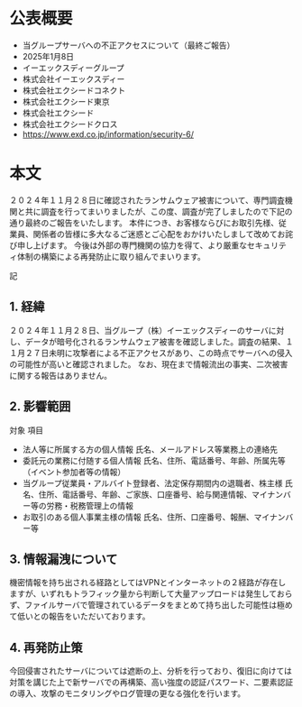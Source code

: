 # 公表概要
- 当グループサーバへの不正アクセスについて（最終ご報告）
- 2025年1月8日
- イーエックスディーグループ
- 株式会社イーエックスディー
- 株式会社エクシードコネクト
- 株式会社エクシード東京
- 株式会社エクシード
- 株式会社エクシードクロス
- https://www.exd.co.jp/information/security-6/

# 本文
２０２４年１１月２８日に確認されたランサムウェア被害について、専門調査機関と共に調査を行ってまいりましたが、この度、調査が完了しましたので下記の通り最終のご報告をいたします。
本件につき、お客様ならびにお取引先様、従業員、関係者の皆様に多大なるご迷惑とご心配をおかけいたしまして改めてお詫び申し上げます。
今後は外部の専門機関の協力を得て、より厳重なセキュリティ体制の構築による再発防止に取り組んでまいります。

記

## 1. 経緯
２０２４年１１月２８日、当グループ（株）イーエックスディーのサーバに対し、データが暗号化されるランサムウェア被害を確認しました。調査の結果、１１月２７日未明に攻撃者による不正アクセスがあり、この時点でサーバへの侵入の可能性が高いと確認されました。
なお、現在まで情報流出の事実、二次被害に関する報告はありません。

## 2. 影響範囲
対象	項目
- 法人等に所属する方の個人情報	氏名、メールアドレス等業務上の連絡先
- 委託元の業務に付随する個人情報	氏名、住所、電話番号、年齢、所属先等（イベント参加者等の情報）
- 当グループ従業員・アルバイト登録者、法定保存期間内の退職者、株主様	氏名、住所、電話番号、年齢、ご家族、口座番号、給与関連情報、マイナンバー等の労務・税務管理上の情報
- お取引のある個人事業主様の情報	氏名、住所、口座番号、報酬、マイナンバー等
 
## 3. 情報漏洩について
機密情報を持ち出される経路としてはVPNとインターネットの２経路が存在しますが、いずれもトラフィック量から判断して大量アップロードは発生しておらず、ファイルサーバで管理されているデータをまとめて持ち出した可能性は極めて低いとの報告をいただいております。

## 4. 再発防止策
今回侵害されたサーバについては遮断の上、分析を行っており、復旧に向けては対策を講じた上で新サーバでの再構築、高い強度の認証パスワード、二要素認証の導入、攻撃のモニタリングやログ管理の更なる強化を行います。
